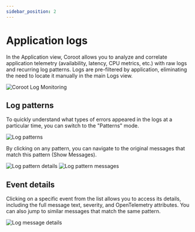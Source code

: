 ```yaml
---
sidebar_position: 2
---
```


# Application logs

In the Application view, Coroot allows you to analyze and correlate application telemetry (availability, latency, CPU metrics, etc.) with raw logs and recurring log patterns.
Logs are pre-filtered by application, eliminating the need to locate it manually in the main Logs view.

<img alt="Coroot Log Monitoring" src="/img/docs/logs/application.png" class="card w-1200"/>


## Log patterns
To quickly understand what types of errors appeared in the logs at a particular time, you can switch to the "Patterns" mode.

<img alt="Log patterns" src="/img/docs/logs/patterns.png" class="card w-1200"/>

By clicking on any pattern, you can navigate to the original messages that match this pattern (Show Messages).

<img alt="Log pattern details" src="/img/docs/logs/pattern-details.png" class="card w-1200"/>

<img alt="Log pattern messages" src="/img/docs/logs/pattern-messages.png" class="card w-1200"/>


## Event details
Clicking on a specific event from the list allows you to access its details, including the full message text, severity, and OpenTelemetry attributes. You can also jump to similar messages that match the same pattern.

<img alt="Log message details" src="/img/docs/logs/event-details.png" class="card w-1200"/>
